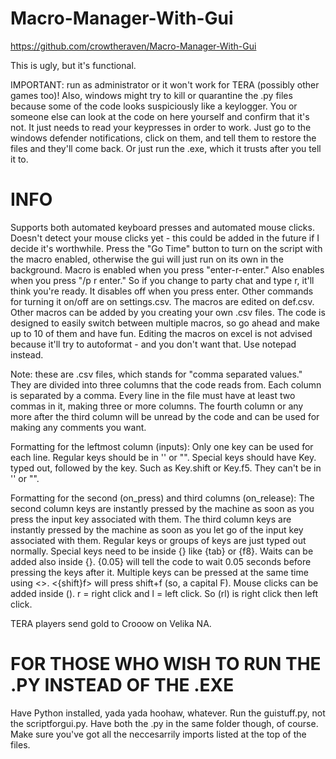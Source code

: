 # Macro-Manager-With-Gui
https://github.com/crowtheraven/Macro-Manager-With-Gui

This is ugly, but it's functional.

IMPORTANT: run as administrator or it won't work for TERA (possibly other games too)! Also, windows might try to kill or quarantine the .py files because some of the code looks suspiciously like a keylogger. You or someone else can look at the code on here yourself and confirm that it's not. It just needs to read your keypresses in order to work. Just go to the windows defender notifications, click on them, and tell them to restore the files and they'll come back. Or just run the .exe, which it trusts after you tell it to.

# INFO

Supports both automated keyboard presses and automated mouse clicks. Doesn't detect your mouse clicks yet - 
this could be added in the future if I decide it's worthwhile.
Press the "Go Time" button to turn on the script with the macro enabled, otherwise the gui will just run on its own in the background.
Macro is enabled when you press "enter-r-enter."
Also enables when you press "/p r enter." So if you change to party chat and type r, it'll think you're ready.
It disables off when you press enter.
Other commands for turning it on/off are on settings.csv.
The macros are edited on def.csv. Other macros can be added by you creating your own .csv files.
The code is designed to easily switch between multiple macros, so go ahead and make up to 10 of them and have fun.
Editing the macros on excel is not advised because it'll try to autoformat - and you don't want that. Use notepad instead.

Note: these are .csv files, which stands for "comma separated values." They are divided into three 
columns that the code reads from. Each column is separated by a comma. Every line in the file must
have at least two commas in it, making three or more columns. The fourth column or any more after the
third column will be unread by the code and can be used for making any comments you want.

Formatting for the leftmost column (inputs):
Only one key can be used for each line.
Regular keys should be in '' or "".
Special keys should have Key. typed out, followed by the key. Such as Key.shift or Key.f5. They can't be in '' or "".

Formatting for the second (on_press) and third columns (on_release):
The second column keys are instantly pressed by the machine as soon as you press the input key associated with them.
The third column keys are instantly pressed by the machine as soon as you let go of the input key associated with them.
Regular keys or groups of keys are just typed out normally.
Special keys need to be inside {} like {tab} or {f8}.
Waits can be added also inside {}. {0.05} will tell the code to wait 0.05 seconds before pressing the keys after it.
Multiple keys can be pressed at the same time using <>. <{shift}f> will press shift+f (so, a capital F).
Mouse clicks can be added inside (). r = right click and l = left click. So (rl) is right click then left click.

TERA players send gold to Crooow on Velika NA.

# FOR THOSE WHO WISH TO RUN THE .PY INSTEAD OF THE .EXE
Have Python installed, yada yada hoohaw, whatever. Run the guistuff.py, not the scriptforgui.py. Have both the .py in the same folder though, 
of course. Make sure you've got all the neccesarrily imports listed at the top of the files.
